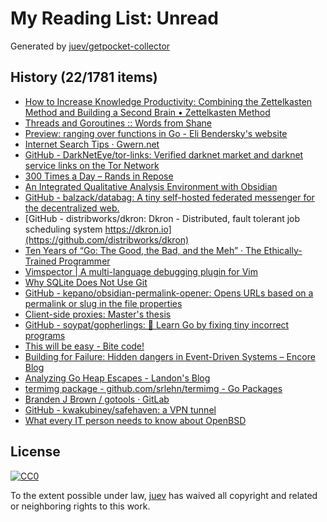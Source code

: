 # My Reading List: Unread

Generated by [juev/getpocket-collector](https://github.com/juev/getpocket-collector)

## History (22/1781 items)

- [How to Increase Knowledge Productivity: Combining the Zettelkasten Method and Building a Second Brain • Zettelkasten Method](https://zettelkasten.de/posts/building-a-second-brain-and-zettelkasten/)
- [Threads and Goroutines :: Words from Shane](https://shane.ai/posts/threads-and-goroutines/)
- [Preview: ranging over functions in Go - Eli Bendersky's website](https://eli.thegreenplace.net/2023/preview-ranging-over-functions-in-go)
- [Internet Search Tips · Gwern.net](https://gwern.net/search)
- [GitHub - DarkNetEye/tor-links: Verified darknet market and darknet service links on the Tor Network](https://github.com/DarkNetEye/tor-links)
- [300 Times a Day – Rands in Repose](https://randsinrepose.com/archives/300-times-a-day/)
- [An Integrated Qualitative Analysis Environment with Obsidian](https://fulcra.design/Posts/An-Integrated-Qualitative-Analysis-Environment-with-Obsidian/)
- [GitHub - balzack/databag: A tiny self-hosted federated messenger for the decentralized web.](https://github.com/balzack/databag)
- [GitHub - distribworks/dkron: Dkron - Distributed, fault tolerant job scheduling system https://dkron.io](https://github.com/distribworks/dkron)
- [Ten Years of “Go: The Good, the Bad, and the Meh” · The Ethically-Trained Programmer](https://blog.carlmjohnson.net/post/2023/ten-years-of-go-good-bad-meh/)
- [Vimspector | A multi-language debugging plugin for Vim](https://puremourning.github.io/vimspector-web/)
- [Why SQLite Does Not Use Git](https://sqlite.org/draft/matrix/whynotgit.html)
- [GitHub - kepano/obsidian-permalink-opener: Opens URLs based on a permalink or slug in the file properties](https://github.com/kepano/obsidian-permalink-opener)
- [Client-side proxies: Master's thesis](https://people.dsv.su.se/~jpalme/select/csp/thesis.html)
- [GitHub - soypat/gopherlings: 📘️ Learn Go by fixing tiny incorrect programs](https://github.com/soypat/gopherlings)
- [This will be easy - Bite code!](https://www.bitecode.dev/p/this-will-be-easy)
- [Building for Failure: Hidden dangers in Event-Driven Systems – Encore Blog](https://encore.dev/blog/building-for-failure)
- [Analyzing Go Heap Escapes - Landon's Blog](https://landontclipp.github.io/blog/2023/07/15/analyzing-go-heap-escapes/)
- [termimg package - github.com/srlehn/termimg - Go Packages](https://pkg.go.dev/github.com/srlehn/termimg)
- [Branden J Brown / gotools · GitLab](https://gitlab.com/zephyrtronium/gotools)
- [GitHub - kwakubiney/safehaven: a VPN tunnel](https://github.com/kwakubiney/safehaven)
- [What every IT person needs to know about OpenBSD](https://nxdomain.no/~peter/what_every_it_person_needs_to_know_about_openbsd.html)

## License

[![CC0](https://mirrors.creativecommons.org/presskit/buttons/88x31/svg/cc-zero.svg)](https://creativecommons.org/publicdomain/zero/1.0/)

To the extent possible under law, [juev](https://github.com/juev) has waived all copyright and related or neighboring rights to this work.
